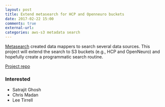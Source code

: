 ```yaml
---
layout: post
title: Extend metasearch for HCP and Openneuro buckets
date: 2017-02-22 15:00
comments: true
external-url: 
categories: aws-s3 metadata search
---
```


[Metasearch](http://openneu.ro/metasearch/) created data mappers to search several data sources. 
This project will extend the search to S3 buckets (e.g., HCP and OpenNeuro) and hopefully create
a programmatic search routine.

[Project repo](https://github.com/OpenNeuroLab/metasearch)

### Interested

* Satrajit Ghosh
* Chris Madan
* Lee Tirrell
